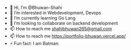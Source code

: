 - 👋 Hi, I’m @Bhuwan-Shahi
- 👀 I’m interested in Webdevelopment, Devops 
- 🌱 I’m currently learning Go Lang
- 💞️ I’m looking to collaborate on backend development
- 📫 How to reach me shahibhuwan265@gmail.com
- 📫 How to reach me https://portfolio-bhuwan.vercel.app/
- ⚡ Fun fact: I am Batman.

<!---
Bhuwan-Shahi/Bhuwan-Shahi is a ✨ special ✨ repository because its `README.md` (this file) appears on your GitHub profile.
You can click the Preview link to take a look at your changes.
--->
